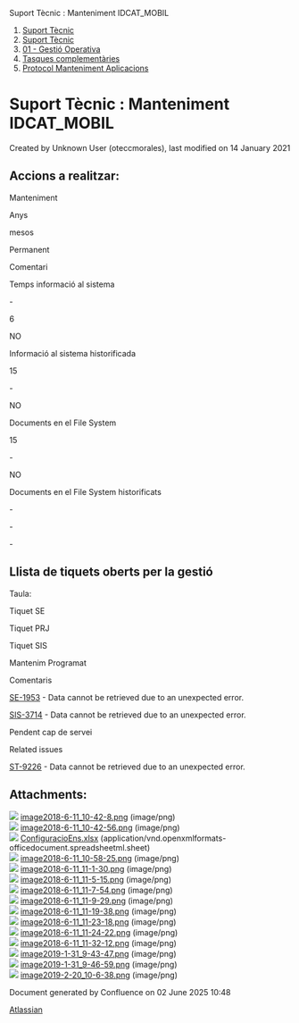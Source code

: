 Suport Tècnic : Manteniment IDCAT\_MOBIL  

1.  [Suport Tècnic](index.md)
2.  [Suport Tècnic](13893782.md)
3.  [01 - Gestió Operativa](26313391.md)
4.  [Tasques complementàries](26313409.md)
5.  [Protocol Manteniment Aplicacions](Protocol-Manteniment-Aplicacions_39911467.md)

Suport Tècnic : Manteniment IDCAT\_MOBIL
========================================

Created by Unknown User (oteccmorales), last modified on 14 January 2021

Accions a realitzar:
--------------------

Manteniment

Anys

mesos

Permanent

Comentari

Temps informació al sistema

\-

6

NO

  

Informació al sistema historificada

15

\-

NO

  

Documents en el File System

15

\-

NO

  

Documents en el File System historificats

\-

\-

\-

  

Llista de tiquets oberts per la gestió
--------------------------------------

Taula:

Tiquet SE

Tiquet PRJ

Tiquet SIS

Mantenim Programat

Comentaris

[SE-1953](https://contacte.aoc.cat/browse/SE-1953?src=confmacro) - Data cannot be retrieved due to an unexpected error.

  

[SIS-3714](https://contacte.aoc.cat/browse/SIS-3714?src=confmacro) - Data cannot be retrieved due to an unexpected error.

  

Pendent cap de servei

  

  

Related issues

[ST-9226](https://contacte.aoc.cat/browse/ST-9226?src=confmacro) - Data cannot be retrieved due to an unexpected error.

  

Attachments:
------------

![](images/icons/bullet_blue.gif) [image2018-6-11\_10-42-8.png](attachments/41517412/41517413.png) (image/png)  
![](images/icons/bullet_blue.gif) [image2018-6-11\_10-42-56.png](attachments/41517412/41517414.png) (image/png)  
![](images/icons/bullet_blue.gif) [ConfiguracioEns.xlsx](attachments/41517412/41517415.xlsx) (application/vnd.openxmlformats-officedocument.spreadsheetml.sheet)  
![](images/icons/bullet_blue.gif) [image2018-6-11\_10-58-25.png](attachments/41517412/41517416.png) (image/png)  
![](images/icons/bullet_blue.gif) [image2018-6-11\_11-1-30.png](attachments/41517412/41517417.png) (image/png)  
![](images/icons/bullet_blue.gif) [image2018-6-11\_11-5-15.png](attachments/41517412/41517418.png) (image/png)  
![](images/icons/bullet_blue.gif) [image2018-6-11\_11-7-54.png](attachments/41517412/41517419.png) (image/png)  
![](images/icons/bullet_blue.gif) [image2018-6-11\_11-9-29.png](attachments/41517412/41517420.png) (image/png)  
![](images/icons/bullet_blue.gif) [image2018-6-11\_11-19-38.png](attachments/41517412/41517421.png) (image/png)  
![](images/icons/bullet_blue.gif) [image2018-6-11\_11-23-18.png](attachments/41517412/41517422.png) (image/png)  
![](images/icons/bullet_blue.gif) [image2018-6-11\_11-24-22.png](attachments/41517412/41517423.png) (image/png)  
![](images/icons/bullet_blue.gif) [image2018-6-11\_11-32-12.png](attachments/41517412/41517424.png) (image/png)  
![](images/icons/bullet_blue.gif) [image2019-1-31\_9-43-47.png](attachments/41517412/41517425.png) (image/png)  
![](images/icons/bullet_blue.gif) [image2019-1-31\_9-46-59.png](attachments/41517412/41517426.png) (image/png)  
![](images/icons/bullet_blue.gif) [image2019-2-20\_10-6-38.png](attachments/41517412/41517427.png) (image/png)  

Document generated by Confluence on 02 June 2025 10:48

[Atlassian](http://www.atlassian.com/)